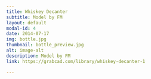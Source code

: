 ```yaml
---
title: Whiskey Decanter
subtitle: Model by FM
layout: default
modal-id: 4
date: 2014-07-17
img: bottle.jpg
thumbnail: bottle_preview.jpg
alt: image-alt
description: Model by FM
link: https://grabcad.com/library/whiskey-decanter-1

---
```

